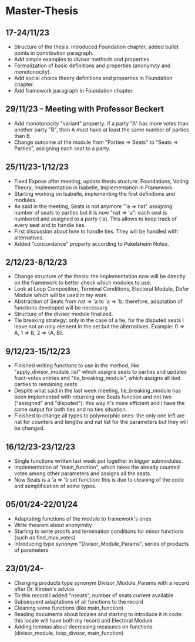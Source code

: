 # Master-Thesis

## 17-24/11/23
- Structure of the thesis: introduced Foundation chapter, added bullet points in contribution paragraph.
- Add simple examples to divisor methods and properties.
- Formalization of basic definitions and properties (anonymity and monotonocity).
- Add social choice theory definitions and properties in Foundation chapter.
- Add framework paragraph in Foundation chapter. 

## 29/11/23 - Meeting with Professor Beckert 
- Add monotonocity "variant" property: if a party "A" has more votes than another party "B", then A must have at least the same number of parties than B.
- Change outcome of the module from "Parties => Seats" to "Seats => Parties", assigning each seat to a party.

## 25/11/23-1/12/23
- Fixed Expose after meeting, update thesis stucture: Foundations, Voting Theory, Implementation in Isabelle, Implementation in Framework. 
- Starting working on Isabelle, implementing the first definitions and modules.
- As said in the meeting, Seats is not anymore "'a => nat" assigning number of seats to parties but it is now "nat => 'a": each seat is numbered and assigned to a party ('a). This allows to keep track of every seat and to handle ties.
- First discussion about how to handle ties. They will be handled with alternatives.
- Added "concordance" property according to Pukelsheim Notes.

## 2/12/23-8/12/23
- Change structure of the thesis: the implementation now will be directly on the framework to better check which modules to use.
- Look at Loop Composition, Terminal Conditions, Electoral Module, Defer Module which will be used in my work. 
- Abstraction of Seats from nat => 'a to 'a => 'b; therefore, adaptation of functions developed will be necessary.
- Structure of the divisor module finalized.
- Tie breaking strategy: only in the case of a tie, for the disputed seats I leave not an only element in the set but the alternatives. Example: 0 => A, 1 => B, 2 => {A, B}. 

## 9/12/23-15/12/23
- Finished writing functions to use in the method, like "apply_divisor_module_list" which assigns seats to parties and updates fract-votes entries and "tie_breaking_module", which assigns all tied parties to remaining seats.
- Despite what said in the last week meeting, tie_breaking_module has been implemented with returning one Seats function and not two ("assigned" and "disputed"): this way it's more efficient and I have the same output for both ties and no ties situation.
- Finished to change all types to polymorphic ones: the only one left are nat for counters and lengths and nat list for the parameters but they will be changed.

## 16/12/23-23/12/23
- Single functions written last week put together in bigger submodules.
- Implementation of "main_function", which takes the already counted votes among other parameters and assigns all the seats.
- Now Seats is a 'a => 'b set function: this is due to cleaning of the code and semplification of some types.

## 05/01/24-22/01/24
- Adaptating functions of the module to framework's ones 
- Write theorem about anonyimity
- Starting to write proofs and termination conditions for minor functions (such as find_max_votes)
- Introducing type synonym "Divisor_Module_Params", series of products of parameters

## 23/01/24-
- Changing products type synonym Divisor_Module_Params with a record after Dr. Kirsten's advice
- To this record I added "nseats", number of seats current available
- Subsequent adaptations of all functions to the record
- Cleaning some functions (like main_function)
- Reading documents about locales and starting to introduce it in code: this locale will have both my record and Electoral Module
- Adding lemmas about decreasing measures on functions (divisor_module, loop_divisor, main_function)
